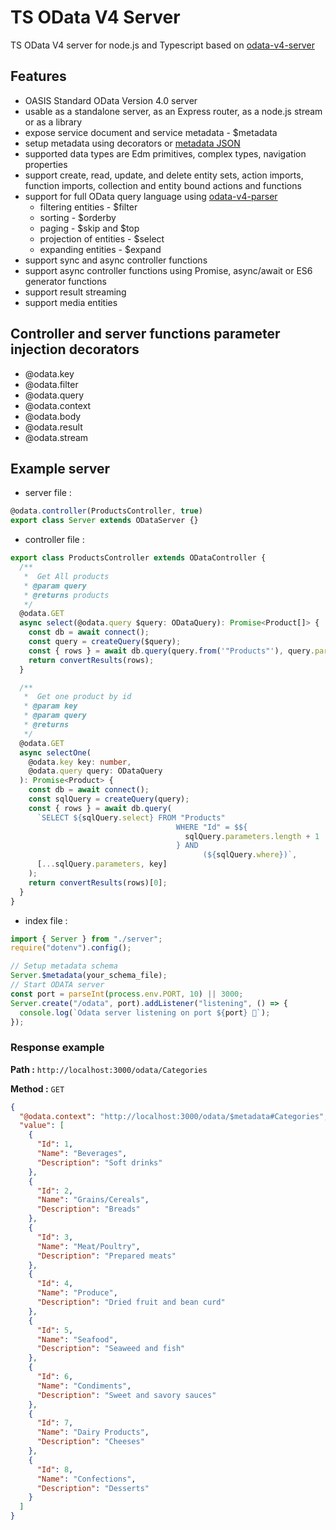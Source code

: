 # TS OData V4 Server

TS OData V4 server for node.js and Typescript based on [odata-v4-server](https://www.npmjs.com/package/odata-v4-server)

## Features

- OASIS Standard OData Version 4.0 server
- usable as a standalone server, as an Express router, as a node.js stream or as a library
- expose service document and service metadata - $metadata
- setup metadata using decorators or [metadata JSON](https://github.com/jaystack/odata-v4-service-metadata)
- supported data types are Edm primitives, complex types, navigation properties
- support create, read, update, and delete entity sets, action imports, function imports, collection and entity bound actions and functions
- support for full OData query language using [odata-v4-parser](https://github.com/jaystack/odata-v4-parser)
  - filtering entities - $filter
  - sorting - $orderby
  - paging - $skip and $top
  - projection of entities - $select
  - expanding entities - $expand
- support sync and async controller functions
- support async controller functions using Promise, async/await or ES6 generator functions
- support result streaming
- support media entities

## Controller and server functions parameter injection decorators

- @odata.key
- @odata.filter
- @odata.query
- @odata.context
- @odata.body
- @odata.result
- @odata.stream

## Example server

- server file :

```typescript
@odata.controller(ProductsController, true)
export class Server extends ODataServer {}
```

- controller file :

```typescript
export class ProductsController extends ODataController {
  /**
   *  Get All products
   * @param query
   * @returns products
   */
  @odata.GET
  async select(@odata.query $query: ODataQuery): Promise<Product[]> {
    const db = await connect();
    const query = createQuery($query);
    const { rows } = await db.query(query.from('"Products"'), query.parameters);
    return convertResults(rows);
  }

  /**
   *  Get one product by id
   * @param key
   * @param query
   * @returns
   */
  @odata.GET
  async selectOne(
    @odata.key key: number,
    @odata.query query: ODataQuery
  ): Promise<Product> {
    const db = await connect();
    const sqlQuery = createQuery(query);
    const { rows } = await db.query(
      `SELECT ${sqlQuery.select} FROM "Products"
                                     WHERE "Id" = $${
                                       sqlQuery.parameters.length + 1
                                     } AND
                                           (${sqlQuery.where})`,
      [...sqlQuery.parameters, key]
    );
    return convertResults(rows)[0];
  }
}
```

- index file :

```typescript
import { Server } from "./server";
require("dotenv").config();

// Setup metadata schema
Server.$metadata(your_schema_file);
// Start ODATA server
const port = parseInt(process.env.PORT, 10) || 3000;
Server.create("/odata", port).addListener("listening", () => {
  console.log(`Odata server listening on port ${port} 🚀`);
});
```

### Response example

**Path :** `http://localhost:3000/odata/Categories`

**Method :** `GET`

```json
{
  "@odata.context": "http://localhost:3000/odata/$metadata#Categories",
  "value": [
    {
      "Id": 1,
      "Name": "Beverages",
      "Description": "Soft drinks"
    },
    {
      "Id": 2,
      "Name": "Grains/Cereals",
      "Description": "Breads"
    },
    {
      "Id": 3,
      "Name": "Meat/Poultry",
      "Description": "Prepared meats"
    },
    {
      "Id": 4,
      "Name": "Produce",
      "Description": "Dried fruit and bean curd"
    },
    {
      "Id": 5,
      "Name": "Seafood",
      "Description": "Seaweed and fish"
    },
    {
      "Id": 6,
      "Name": "Condiments",
      "Description": "Sweet and savory sauces"
    },
    {
      "Id": 7,
      "Name": "Dairy Products",
      "Description": "Cheeses"
    },
    {
      "Id": 8,
      "Name": "Confections",
      "Description": "Desserts"
    }
  ]
}
```
